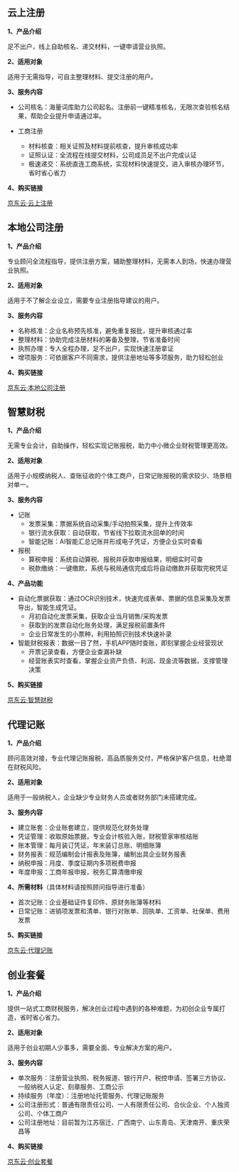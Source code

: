 ## 云上注册

**1、产品介绍**

足不出户，线上自助核名、递交材料，一键申请营业执照。

**2、适用对象**

适用于无需指导，可自主整理材料、提交注册的用户。

**3、服务内容**

- 公司核名：海量词库助力公司起名。注册前一键精准核名，无限次查验核名结果，帮助企业提升申请通过率。

- 工商注册
  - 材料核查：相关证照及材料提前核查，提升审核成功率
  - 证照认证：全流程在线提交材料，公司成员足不出户完成认证
  - 极速递交：系统直连工商系统，实现材料快速提交，进入审核办理环节，省时省心省力

**4、购买链接**

[京东云·云上注册](https://www.jdcloud.com/cn/products/ysgszc)

## 本地公司注册

**1、产品介绍**

专业顾问全流程指导，提供注册方案，辅助整理材料，无需本人到场，快速办理营业执照。

**2、适用对象**

适用于不了解企业设立，需要专业注册指导建议的用户。

**3、服务内容**

- 名称核准：企业名称预先核准，避免重复报批，提升审核通过率
- 整理材料：协助完成注册材料的筹备及整理，节省准备时间
- 执照办理：专人全程办理，足不出户，实现快速注册拿证
- 增项服务：可依据客户不同需求，提供注册地址等多项服务，助力轻松创业

**4、购买链接**

[京东云·本地公司注册](https://qifu-console.jdcloud.com/1899075855/create)

## 智慧财税

**1、产品介绍**

无需专业会计，自助操作，轻松实现记账报税，助力中小微企业财税管理更高效。

**2、适用对象**

适用于小规模纳税人、查账征收的个体工商户，日常记账报税的需求较少、场景相对单一。

**3、服务内容**

- 记账
  - 发票采集：票据系统自动采集/手动拍照采集，提升上传效率
  - 银行流水获取：自动获取，节省线下拉取流水回单的时间
  - 智能记账：AI智能汇总记账并形成电子凭证，方便企业实时查看
- 报税
  - 算税申报：系统自动算税、报税并获取申报结果，明细实时可查
  - 税款缴纳：一键缴款，系统与税局通信完成后将自动缴款并获取完税凭证

**4、产品功能**

- 自动化票据获取：通过OCR识别技术，快速完成表单、票据的信息采集及发票导出，智能生成凭证。 
  - 月初自动化发票采集，获取企业当月销售/采购发票
  - 获取到的发票自动化账务处理，满足报税前置条件
  - 企业日常发生的小票种，利用拍照识别技术快速补录
- 智能财税报表：数据一目了然，手机APP随时查账，即刻掌握企业经营现状
  - 开票记录查看，方便企业查漏补缺
  - 经营账表实时查看，掌握企业资产负债、利润、现金流等数据，支撑管理决策

**5、购买链接**

[京东云·智慧财税](https://www.jdcloud.com/cn/products/zhihuicaishui)

## 代理记账

**1、产品介绍**

顾问高效对接，专业代理记账报税，高品质服务交付，严格保护客户信息，杜绝潜在财税风险。

**2、适用对象**

适用于一般纳税人，企业缺少专业财务人员或者财务部门未搭建完成。

**3、服务内容**

- 建立账套：企业账套建立，提供规范化财务处理
- 凭证管理：收取原始票据，专业会计核验入账，财税管家审核结账
- 账本管理：每月装订凭证，年末装订总账、明细账簿
- 财务报表：规范编制会计报表及账簿，编制出具企业财务报表
- 纳税申报：月度、季度征期内多项税费申报
- 年度申报：工商年报申报，税务汇算清缴申报

**4、所需材料**（具体材料请按照顾问指导进行准备）

- 首次记账：企业基础证件复印件、原财务账簿等材料
- 日常记账：进销项发票和清单、银行对账单、回执单、工资单、社保单、费用发票

**5、购买链接**

[京东云·代理记账](https://qifu-console.jdcloud.com/1894652733/create)

## 创业套餐

**1、产品介绍**

提供一站式工商财税服务，解决创业过程中遇到的各种难题，为初创企业专属打造，省时省心省力。

**2、适用对象**

适用于创业初期人少事多，需要全面、专业解决方案的用户。

**3、服务内容**

- 单次服务：注册营业执照、税务报道、银行开户、税控申请、签署三方协议、一般纳税人认定、刻章服务、工商公示
- 持续服务（年度）：注册地址托管服务、代理记账服务
- 公司注册形式：普通有限责任公司、一人有限责任公司、合伙企业、个人独资公司、个体工商户
- 公司注册地址：目前暂为江苏宿迁、广西南宁、山东青岛、天津南开、重庆荣昌等

**4、购买链接**

[京东云·创业套餐](https://qiye.jd.com/website-business/yishigs-product?spuId=SPU10105&channelCode=10119)




